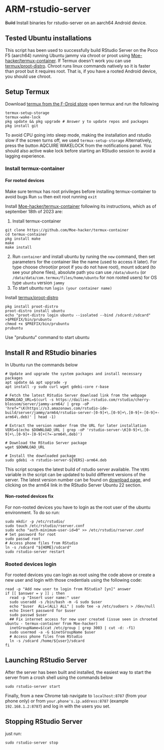 # ARM-rstudio-server
~~Build~~ Install binaries for rstudio-server on an aarch64 Android device.

## Tested Ubuntu installations
This script has been used to successfully build RStudio Server on the Poco F5 (aarch64) running Ubuntu jammy via chroot or proot using [Moe-hacker/termux-container](https://github.com/Moe-hacker/termux-container). If Termux doesn't work you can use [termux/proot-distro](https://github.com/termux/proot-distro).
Chroot runs linux commands natively so it is faster than proot but it requires root. That is, if you have a rooted Android device, you should use chroot.

## Setup Termux
Download [termux from the F-Droid store](https://f-droid.org/en/packages/com.termux/) open termux and run the following
```
termux-setup-storage
termux-wake-lock
pkg update && pkg upgrade # Answer y to update repos and packages
pkg install git
```

To avoid CPU going into sleep mode, making the installation and rstudio slow if the screen turns off, we used ```termux-setup-storage```
Alternatively, press the button AQCUIRE WAKELOCK from the notifications panel.
You should also active wake lock before starting an RStudio session to avoid a lagging experience.

### Install termux-container

#### For rooted devices
Make sure termux has root privileges before installing termux-container to avoid bugs
Run ```su``` then exit root running ```exit```

Install [Moe-hacker/termux-container](https://github.com/Moe-hacker/termux-container) following its instructions, which as of september 18th of 2023 are:
1. Install termux-container
```
git clone https://github.com/Moe-hacker/termux-container
cd termux-container
pkg install make
make
make install
```
2. Run ```container``` and install ubuntu by runing the ```new``` command, then set parameters for the container like the name (used to access it later). For type choose chroot(or proot if you do not have root), mount sdcard (to see your phone files), absolute path you can use ```/data/ubuntu``` (or ```/data/data/com.termux/files/home/ubuntu``` for non rooted users) for OS type ```ubuntu``` version ```jammy```
3. To start ubuntu run ```login (your container name)```

Install [termux/proot-distro](https://github.com/termux/proot-distro)
```
pkg install proot-distro
proot-distro install ubuntu
echo "proot-distro login ubuntu --isolated --bind /sdcard:/sdcard" >$PREFIX/bin/prubuntu
chmod +x $PREFIX/bin/prubuntu
prubuntu
```
Use "prubuntu" command to start ubuntu

## Install R and RStudio binaries
In Ubuntu run the commands below
```
# Update and upgrade the system packages and install necessary packages
apt update && apt upgrade -y
apt install -y sudo curl wget gdebi-core r-base

# Fetch the latest RStudio Server download link from the webpage
DOWNLOAD_URL=$(curl -s https://dailies.rstudio.com/rstudio/cherry-blossom/server/jammy-arm64/ | grep -oP 'href="\K(https://s3.amazonaws.com/rstudio-ide-build/server/jammy/arm64/rstudio-server-[0-9]+\.[0-9]+\.[0-9]+-[0-9]+-arm64\.deb)' | head -1)

# Extract the version number from the URL for later installation
VERS=$(echo $DOWNLOAD_URL | grep -oP 'rstudio-server-\K[0-9]+\.[0-9]+\.[0-9]+-[0-9]+(?=-arm64\.deb)')

# Download the RStudio Server package
wget $DOWNLOAD_URL

# Install the downloaded package
sudo gdebi -n rstudio-server-${VERS}-arm64.deb
```

This script scrapes the latest build of rstudio server available. The `VERS` variable in the script can be updated to build different versions of the server. The latest version number can be found on [download page](https://dailies.rstudio.com/), and clicking on the arm64 link in the RStudio Server Ubuntu 22 section.

#### Non-rooted devices fix
For non-rooted devices you have to login as the root user of the ubuntu environment. To do so run:
```
sudo mkdir -p /etc/rstudio/
sudo touch /etc/rstudio/rserver.conf
sudo echo "auth-minimum-user-id=0" >> /etc/rstudio/rserver.conf
# Set password for root
sudo passwd root
# Access phone files from RStudio
ln -s /sdcard "${HOME}/sdcard"
sudo rstudio-server restart
```

### Rooted devices login
For rooted devices you can login as root using the code above or create a new user and login with those credentials using the following code:
```
read -p "Add new user to login from RStudio? [yn]" answer
if [[ $answer = y ]] ; then
  read -p "Insert user name:" user
  sudo useradd -s /bin/bash -m -G sudo $user
  echo "$user  ALL=(ALL) ALL" | sudo tee -a /etc/sudoers > /dev/null
  echo Insert password for $user
  sudo passwd $user
  ## Fix internet access for new user created (issue seen in chrooted ubuntu - termux-container from Moe-hacker)
  inetGroupName=$(cat /etc/group | grep 3003 | cut -d: -f1)
  sudo usermod -a -G $inetGroupName $user
  # Access phone files from RStudio
  ln -s /sdcard /home/${user}/sdcard
fi
```

## Launching RStudio Server
After the server has been built and installed, the easiest way to start the server from a crosh shell using the commands below
```
sudo rstudio-server start
```
Finally, from a new Chrome tab navigate to `localhost:8787` (from your phone only) or from `your.phone's.ip.address:8787` (example `192.168.1.2:8787`) and log in with the users you set.

## Stopping RStudio Server
just run:
```
sudo rstudio-server stop
```
